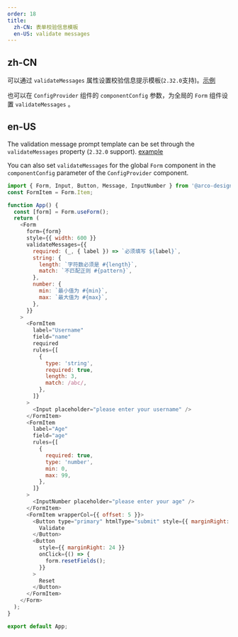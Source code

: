 ```yaml
---
order: 18
title:
  zh-CN: 表单校验信息模板
  en-US: validate messages
---
```


## zh-CN

可以通过 `validateMessages` 属性设置校验信息提示模板(`2.32.0`支持)。[示例](https://github.com/arco-design/arco-design/blob/main/components/locale/zh-CN.tsx#L165)

也可以在 `ConfigProvider` 组件的 `componentConfig` 参数，为全局的 `Form` 组件设置 `validateMessages` 。

## en-US

The validation message prompt template can be set through the `validateMessages` property (`2.32.0` support). [example](https://github.com/arco-design/arco-design/blob/main/components/locale/zh-CN.tsx#L165)

You can also set `validateMessages` for the global `Form` component in the `componentConfig` parameter of the `ConfigProvider` component.

```js
import { Form, Input, Button, Message, InputNumber } from '@arco-design/web-react';
const FormItem = Form.Item;

function App() {
  const [form] = Form.useForm();
  return (
    <Form
      form={form}
      style={{ width: 600 }}
      validateMessages={{
        required: (_, { label }) => `必须填写 ${label}`,
        string: {
          length: `字符数必须是 #{length}`,
          match: `不匹配正则 #{pattern}`,
        },
        number: {
          min: `最小值为 #{min}`,
          max: `最大值为 #{max}`,
        },
      }}
    >
      <FormItem
        label="Username"
        field="name"
        required
        rules={[
          {
            type: 'string',
            required: true,
            length: 3,
            match: /abc/,
          },
        ]}
      >
        <Input placeholder="please enter your username" />
      </FormItem>
      <FormItem
        label="Age"
        field="age"
        rules={[
          {
            required: true,
            type: 'number',
            min: 0,
            max: 99,
          },
        ]}
      >
        <InputNumber placeholder="please enter your age" />
      </FormItem>
      <FormItem wrapperCol={{ offset: 5 }}>
        <Button type="primary" htmlType="submit" style={{ marginRight: 24 }}>
          Validate
        </Button>
        <Button
          style={{ marginRight: 24 }}
          onClick={() => {
            form.resetFields();
          }}
        >
          Reset
        </Button>
      </FormItem>
    </Form>
  );
}

export default App;
```
